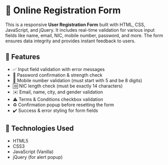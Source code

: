 # 📝 Online Registration Form

This is a responsive **User Registration Form** built with HTML, CSS, JavaScript, and jQuery. It includes real-time validation for various input fields like name, email, NIC, mobile number, password, and more. The form ensures data integrity and provides instant feedback to users.

## 🌟 Features

- ✅ Input field validation with error messages
- 🔐 Password confirmation & strength check
- 📱 Mobile number validation (must start with 5 and be 8 digits)
- 🆔 NIC length check (must be exactly 14 characters)
- ✉️ Email, name, city, and gender validation
- ⚠️ Terms & Conditions checkbox validation
- ♻️ Confirmation popup before resetting the form
- ✔️ Success & error styling for form fields

## 📁 Technologies Used

- HTML5
- CSS3
- JavaScript (Vanilla)
- jQuery (for alert popup)

